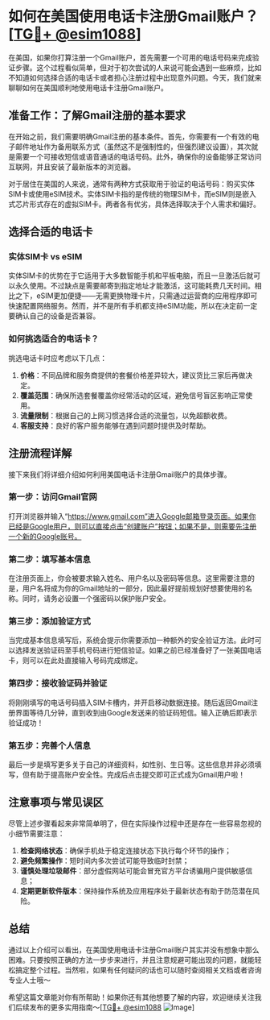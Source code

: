 # 如何在美国使用电话卡注册Gmail账户？[[TG💪+ @esim1088](https://t.me/s/esim1088)]

在美国，如果你打算注册一个Gmail账户，首先需要一个可用的电话号码来完成验证步骤。这个过程看似简单，但对于初次尝试的人来说可能会遇到一些麻烦，比如不知道如何选择合适的电话卡或者担心注册过程中出现意外问题。今天，我们就来聊聊如何在美国顺利地使用电话卡注册Gmail账户。

## 准备工作：了解Gmail注册的基本要求

在开始之前，我们需要明确Gmail注册的基本条件。首先，你需要有一个有效的电子邮件地址作为备用联系方式（虽然这不是强制性的，但强烈建议设置），其次就是需要一个可接收短信或语音通话的电话号码。此外，确保你的设备能够正常访问互联网，并且安装了最新版本的浏览器。

对于居住在美国的人来说，通常有两种方式获取用于验证的电话号码：购买实体SIM卡或使用eSIM技术。实体SIM卡指的是传统的物理SIM卡，而eSIM则是嵌入式芯片形式存在的虚拟SIM卡。两者各有优劣，具体选择取决于个人需求和偏好。

## 选择合适的电话卡

### 实体SIM卡 vs eSIM

实体SIM卡的优势在于它适用于大多数智能手机和平板电脑，而且一旦激活后就可以永久使用。不过缺点是需要邮寄到指定地址才能激活，这可能耗费几天时间。相比之下，eSIM更加便捷——无需更换物理卡片，只需通过运营商的应用程序即可快速配置网络服务。然而，并不是所有手机都支持eSIM功能，所以在决定前一定要确认自己的设备是否兼容。

### 如何挑选适合的电话卡？

挑选电话卡时应考虑以下几点：

1. **价格**：不同品牌和服务商提供的套餐价格差异较大，建议货比三家后再做决定。
2. **覆盖范围**：确保所选套餐覆盖你经常活动的区域，避免信号盲区影响正常使用。
3. **流量限制**：根据自己的上网习惯选择合适的流量包，以免超额收费。
4. **客服支持**：良好的客户服务能够在遇到问题时提供及时帮助。

## 注册流程详解

接下来我们将详细介绍如何利用美国电话卡注册Gmail账户的具体步骤。

### 第一步：访问Gmail官网

打开浏览器并输入“https://www.gmail.com”进入Google邮箱登录页面。如果你已经是Google用户，则可以直接点击“创建账户”按钮；如果不是，则需要先注册一个新的Google账号。

### 第二步：填写基本信息

在注册页面上，你会被要求输入姓名、用户名以及密码等信息。这里需要注意的是，用户名将成为你的Gmail地址的一部分，因此最好提前规划好想要使用的名称。同时，请务必设置一个强密码以保护账户安全。

### 第三步：添加验证方式

当完成基本信息填写后，系统会提示你需要添加一种额外的安全验证方法。此时可以选择发送验证码至手机号码进行短信验证。如果之前已经准备好了一张美国电话卡，则可以在此处直接输入号码完成绑定。

### 第四步：接收验证码并验证

将刚刚填写的电话号码插入SIM卡槽内，并开启移动数据连接。随后返回Gmail注册界面等待几分钟，直到收到由Google发送来的验证码短信。输入正确后即表示验证成功！

### 第五步：完善个人信息

最后一步是填写更多关于自己的详细资料，如性别、生日等。这些信息并非必须填写，但有助于提高账户安全性。完成后点击提交即可正式成为Gmail用户啦！

## 注意事项与常见误区

尽管上述步骤看起来非常简单明了，但在实际操作过程中还是存在一些容易忽视的小细节需要注意：

1. **检查网络状态**：确保手机处于稳定连接状态下执行每个环节的操作；
2. **避免频繁操作**：短时间内多次尝试可能导致临时封禁；
3. **谨慎处理垃圾邮件**：部分虚假网站可能会冒充官方平台诱骗用户提供敏感信息；
4. **定期更新软件版本**：保持操作系统及应用程序处于最新状态有助于防范潜在风险。

## 总结

通过以上介绍可以看出，在美国使用电话卡注册Gmail账户其实并没有想象中那么困难。只要按照正确的方法一步步来进行，并且注意规避可能出现的问题，就能轻松搞定整个过程。当然啦，如果有任何疑问的话也可以随时查阅相关文档或者咨询专业人士哦～

希望这篇文章能对你有所帮助！如果你还有其他想要了解的内容，欢迎继续关注我们后续发布的更多实用指南～[[TG💪+ @esim1088](https://t.me/s/esim1088) ![Image](https://i.postimg.cc/4NQfJmqS/Snipaste-2025-05-13-00-14-12.png)]